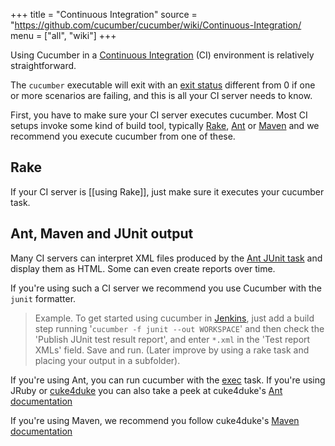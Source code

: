 +++
title = "Continuous Integration"
source = "https://github.com/cucumber/cucumber/wiki/Continuous-Integration/
menu = ["all", "wiki"]
+++

Using Cucumber in a [Continuous Integration](http://martinfowler.com/articles/continuousIntegration.html) (CI) environment is relatively straightforward.

The <code>cucumber</code> executable will exit with an [exit status](http://en.wikipedia.org/wiki/Exit_status) different from 0 if one or more scenarios are failing, and this is all your CI server needs to know.

First, you have to make sure your CI server executes cucumber. Most CI setups invoke some kind of build tool, typically [Rake](http://rake.rubyforge.org/), [Ant](http://ant.apache.org/) or [Maven](http://maven.apache.org/) and we recommend you execute cucumber from one of these.

Rake
----

If your CI server is \[\[using Rake\]\], just make sure it executes your cucumber task.

Ant, Maven and JUnit output
---------------------------

Many CI servers can interpret XML files produced by the [Ant JUnit task](https://ant.apache.org/manual/Tasks/junit.html) and display them as HTML. Some can even create reports over time.

If you're using such a CI server we recommend you use Cucumber with the <code>junit</code> formatter.

> Example. To get started using cucumber in [Jenkins](http://jenkins-ci.org/), just add a build step running
> '<code>cucumber -f junit --out WORKSPACE</code>' and then check the
> 'Publish JUnit test result report', and enter <code>\*.xml</code> in the 'Test report XMLs' field.
> Save and run. (Later improve by using a rake task and placing your output in a subfolder).

If you're using Ant, you can run cucumber with the [exec](http://ant.apache.org/manual/CoreTasks/exec.html) task. If you're using JRuby or [cuke4duke](http://wiki.github.com/cucumber/cuke4duke) you can also take a peek at cuke4duke's [Ant documentation](http://wiki.github.com/cucumber/cuke4duke/ant)

If you're using Maven, we recommend you follow cuke4duke's [Maven documentation](http://wiki.github.com/cucumber/cuke4duke/maven)
